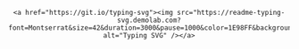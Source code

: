 <html>
  
  <div align  = "center">
    
    <a href="https://git.io/typing-svg"><img src="https://readme-typing-svg.demolab.com?font=Montserrat&size=42&duration=3000&pause=1000&color=1E98FF&background=8996FF00&center=true&vCenter=true&multiline=true&width=727&height=181&lines=Hi+there+%F0%9F%91%8B%F0%9F%8F%BB;Welcome+to+Guruji's+organization" alt="Typing SVG" /></a>
    
  </div>
  
  </html>
